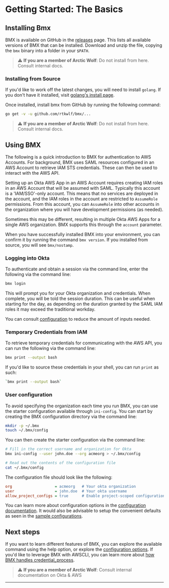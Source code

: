 # Getting Started: The Basics

## Installing Bmx

BMX is available on GitHub in the [releases](https://github.com/rtkwlf/bmx/releases) page. This lists all available versions of BMX that can be installed. Download and unzip the file, copying the `bmx` binary into a folder in your `$PATH`.

> :warning: **If you are a member of Arctic Wolf**: Do not install from here. Consult internal docs.

### Installing from Source

If you'd like to work off the latest changes, you will need to install `golang`. If you don't have it installed, visit [golang's install page](https://golang.org/doc/install).

Once installed, install bmx from GitHub by running the following command:

```bash
go get -v -u github.com/rtkwlf/bmx/...
```

> :warning: **If you are a member of Arctic Wolf**: Do not install from here. Consult internal docs.

## Using BMX

The following is a quick introduction to BMX for authentication to AWS Accounts. For background, BMX uses SAML resources configured in an AWS Account to retrieve IAM STS credentials. These can then be used to interact with the AWS API.

Setting up an Okta AWS App in an AWS Account requires creating IAM roles in an AWS Account that will be assumed with SAML. Typically this account is a 'IAM/SSO'-only account. This means that no services are deployed in the account, and the IAM roles in the account are restricted to `AssumeRole` permissions. From this account, you can `AssumeRole` into other accounts in the organization where you will have development permissions (as needed).

Sometimes this may be different, resulting in multiple Okta AWS Apps for a single AWS organization. BMX supports this through the `account` parameter.

When you have successfully installed BMX into your environment, you can confirm it by running the command `bmx version`. If you installed from source, you will see `bmx/nostamp`.

### Logging into Okta

To authenticate and obtain a session via the command line, enter the following via the command line:

```bash
bmx login
```

This will prompt you for your Okta organization and credentials. When complete, you will be told the session duration. This can be useful when starting for the day, as depending on the duration granted by the SAML IAM roles it may exceed the traditional workday.

You can consult [configuration](./config) to reduce the amount of inputs needed.

### Temporary Credentials from IAM

To retrieve temporary credentials for communicating with the AWS API, you can run the following via the command line:

```bash
bmx print --output bash
```

If you'd like to source these credentials in your shell, you can run `print` as such:

```bash
`bmx print --output bash`
```

### User configuration

To avoid specifying the organization each time you run BMX, you can use the starter configuration available through `ini-config`. You can start by creating the BMX configuration directory via the command line:

```bash
mkdir -p ~/.bmx
touch ~/.bmx/config
```

You can then create the starter configuration via the command line:

```bash
# Fill in the correct username and organization for Okta
bmx ini-config --user john.doe --org acmeorg > ~/.bmx/config

# Read out the contents of the configuration file
cat ~/.bmx/config
```

The configuration file should look like the following:

```ini
org                   = acmeorg   # Your okta organization
user                  = john.doe  # Your okta username
allow_project_configs = true      # Enable project-scoped configuration
```

You can learn more about configuration options in the [configuration documentation](./config). It would also be advisable to setup the convenient defaults as seen in the [sample configurations](./config/sample.md).

## Next steps

If you want to learn different features of BMX, you can explore the available command using the help option, or explore the [configuration options](./config). If you'd like to leverage BMX with AWSCLI, you can learn more about [how BMX handles credential_process](./credential_process.md).

> :warning: **If you are a member of Arctic Wolf**: Consult internal documentation on Okta & AWS

-----

